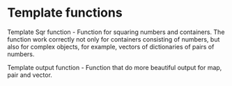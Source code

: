 # Template functions
  Template Sqr function - Function for squaring numbers and containers. The function work correctly not only for containers consisting of numbers, but also for complex objects, for example, vectors of dictionaries of pairs of numbers.

  Template output function - Function that do more beautiful output for map, pair and vector.
